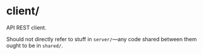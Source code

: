 # client/

API REST client.

Should not directly refer to stuff in `server/`—any code shared between them
ought to be in `shared/`.
